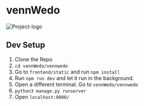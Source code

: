 # vennWedo

![Project-logo](assets/VennWedo.png)

## Dev Setup 

1. Clone the Repo
2. `cd vennWedo/vennwedo`
3. Go to `frontend/static` and run `npm install`
4. Run `npm run dev` and let it run in the background.
5. Open a different terminal. Go to `vennWedo/vennwedo`
6. `python3 manage.py runserver` 
7. Open `localhost:8000/`
